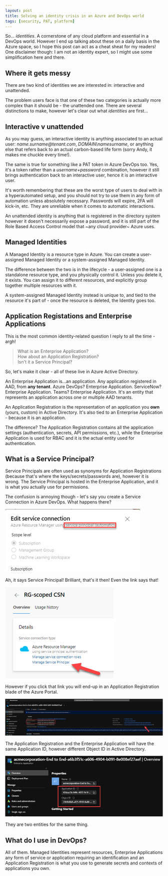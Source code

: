 ```yaml
---
layout: post
title: Solving an identity crisis in an Azure and DevOps world
tags: [security, PAT, platform]
---
```

So... _identities_. A cornerstone of any cloud platform and essential in a DevOps world. However I end up talking about these on a daily basis in the Azure space, so I hope this post can act as a cheat sheat for my readers! One disclaimer though: I am not an identity expert, so I might use some simplification here and there.

## Where it gets messy
There are two kind of identities we are interested in: interactive and unattended. 

The problem users face is that one of these two categories is actually more complex than it should be - the unattended one. There are several distinctions to make, however let's clear out what _identities_ are first...

## Interactive v unattended
As you may guess, an interactive identity is anything associated to an actual user: _name.surname@tenant.com_, _DOMAIN\namesurname_, or anything else that refers back to an actual carbon-based life form (sorry Andy, it makes me chuckle every time!).

The same is true for something like a PAT token in Azure DevOps too. Yes, it's a token rather than a _username+password_ combination, however it still brings authentication back to an interactive user, hence it is an interactive user.

It's worth remembering that these are the worst type of users to deal with in a hyperautomated setup, and you should not try to use them in any form of automation unless absolutely necessary. Passwords will expire, 2FA will kick-in, etc. They are unreliable when it comes to automatic interactions.

An unattended identity is anything that is registered in the directory system however it doesn't necessarily expose a password, and it is still part of the Role Based Access Control model that ~any cloud provider~ Azure uses.

## Managed Identities
A Managed Identity is a resource type in Azure. You can create a user-assigned Managed Identity or a system-assigned Managed Identity.

The difference between the two is in the lifecycle - a user-assigned one is a standalone resource type, and you physically control it. Unless you delete it, it exists. You can assign it to different resources, and explicitly group together multiple resources with it. 

A system-assigned Managed Identity instead is unique to, and tied to the resource it's part of - once the resource is deleted, the Identity goes too.

## Application Registations and Enterprise Applications
This is the most common identity-related question I reply to all the time - argh!

> What is an Enterprise Application?  
> How about an Application Registration?  
> Isn't it a Service Principal?  

So, let's make it clear - all of these live in Azure Active Directory.

An Enterprise Application is...an application. Any application registered in AAD, from **any tenant**. Azure DevOps? Enterprise Application. ServiceNow? Enterprise Application. Teams? Enterprise Application. It's an entity that represents an application across one or multiple AAD tenants.

An Application Registration is the representation of an application you **own** (yours, custom) in Active Directory. It's also tied to an Enterprise Application - because it is an application. 

The difference? The Application Registration contains all the application settings (authentication, secrets, API permissions, etc.), while the Enterprise Application is used for RBAC and it is the actual entity used for authentication.

## What is a Service Principal?
Service Principals are often used as synonyms for Application Registrations (because that's where the keys/secrets/passwords are), however it is wrong. The Service Principal is hosted in the Enterprise Application, and it is what you actually use for permissions.

The confusion is annoying though - let's say you create a Service Connection in Azure DevOps. What happens there?

![](/images/posts/2022-02-28_22-14-02.png)

Ah, it says Service Principal! Brilliant, that's it then! Even the link says that!

![](/images/posts/2022-02-28_22-15-04.png)

However if you click that link you will end-up in an Application Registration blade of the Azure Portal.  

![](/images/posts/2022-02-28_22-17-11.png)

The Application Registration and the Enterprise Application will have the same Application ID, however different Object ID in Active Directory. 

![](/images/posts/2022-02-28_22-19-18.png)

They are two entities for the same thing.

## What do I use in DevOps?
All of them. Managed Identities represent resources, Enterprise Applications any form of service or application requiring an identification and an Application Registration is what you use to generate secrets and contexts of applications you own.